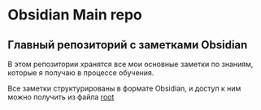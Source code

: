 # Obsidian Main repo
## Главный репозиторий с заметками Obsidian

В этом репозитории хранятся все мои основные заметки по знаниям, которые я получаю в процессе обучения.

Все заметки структурированы в формате Obsidian, и доступ к ним можно получить из файла [root](./root.md)
